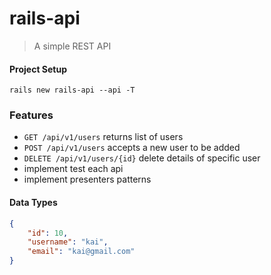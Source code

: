 # rails-api

> A simple REST API

#### Project Setup

```
rails new rails-api --api -T
```

### Features
- `GET /api/v1/users` returns list of users
- `POST /api/v1/users` accepts a new user to be added
- `DELETE /api/v1/users/{id}` delete details of specific user
- implement test each api
- implement presenters patterns

#### Data Types
```json
{
	"id": 10,
	"username": "kai",
	"email": "kai@gmail.com"
}
```